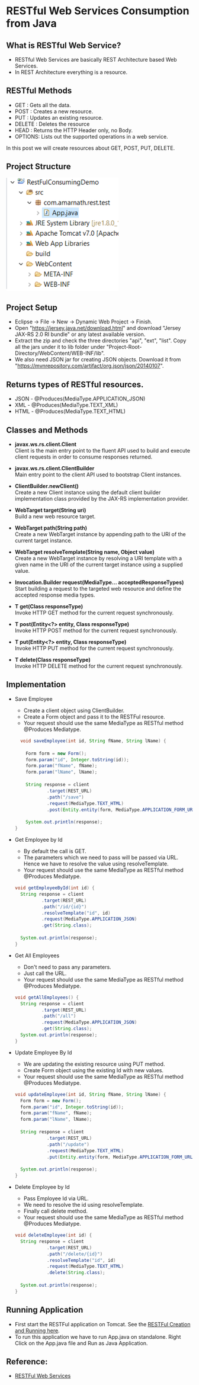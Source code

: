 # RESTful Web Services Consumption from Java

## What is RESTful Web Service?
  - RESTful Web Services are basically REST Architecture based Web Services. 
  - In REST Architecture everything is a resource.

## RESTful Methods
  - GET    : Gets all the data.
  - POST   : Creates a new resource.
  - PUT    : Updates an existing resource.
  - DELETE : Deletes the resource
  - HEAD   : Returns the HTTP Header only, no Body.
  - OPTIONS: Lists out the supported operations in a web service.

  In this post we will create resources about GET, POST, PUT, DELETE.

## Project Structure
![Project Structure](https://github.com/Amarnath510/RestFulConsumingDemo/blob/master/RestFulConsumingInJava.png)

## Project Setup
  - Eclipse -> File -> New -> Dynamic Web Project -> Finish.
  - Open "https://jersey.java.net/download.html" and download "Jersey JAX-RS 2.0 RI bundle" or any latest available version.
  - Extract the zip and check the three directories "api", "ext", "list". Copy all the jars under it to lib folder under "Project-Root-Directory/WebContent/WEB-INF/lib".
  - We also need JSON jar for creating JSON objects. Download it from "https://mvnrepository.com/artifact/org.json/json/20140107".

## Returns types of RESTful resources.
  - JSON - @Produces(MediaType.APPLICATION_JSON)
  - XML  - @Produces(MediaType.TEXT_XML)
  - HTML - @Produces(MediaType.TEXT_HTML)

## Classes and Methods
  - **javax.ws.rs.client.Client** <br />
    Client is the main entry point to the fluent API used to build and execute client requests in order to consume responses returned.

  - **javax.ws.rs.client.ClientBuilder** <br />
    Main entry point to the client API used to bootstrap Client instances.

  - **ClientBuilder.newClient()** <br />
    Create a new Client instance using the default client builder implementation class provided by the JAX-RS implementation provider.

  - **WebTarget target(String uri)** <br />
    Build a new web resource target.

  - **WebTarget path(String path)** <br />
    Create a new WebTarget instance by appending path to the URI of the current target instance.

  - **WebTarget resolveTemplate(String name, Object value)** <br />
    Create a new WebTarget instance by resolving a URI template with a given name in the URI of the current target instance using a supplied value.

  - **Invocation.Builder request(MediaType... acceptedResponseTypes)** <br />
    Start building a request to the targeted web resource and define the accepted response media types.

  - **<T> T get(Class<T> responseType)** <br />
    Invoke HTTP GET method for the current request synchronously.

  - **<T> T post(Entity<?> entity, Class<T> responseType)** <br />
    Invoke HTTP POST method for the current request synchronously.

  - **<T> T put(Entity<?> entity, Class<T> responseType)** <br />
    Invoke HTTP PUT method for the current request synchronously.

  - **<T> T delete(Class<T> responseType)** <br />
    Invoke HTTP DELETE method for the current request synchronously.	

## Implementation
  - Save Employee
    - Create a client object using ClientBuilder.
    - Create a Form object and pass it to the RESTFul resource.
    - Your request should use the same MediaType as RESTful method @Produces Mediatype.

    ```java
      void saveEmployee(int id, String fName, String lName) {
      
        Form form = new Form();
        form.param("id", Integer.toString(id));
        form.param("fName", fName);
        form.param("lName", lName);
        
        String response = client
                .target(REST_URL)
                .path("/save")
                .request(MediaType.TEXT_HTML)
                .post(Entity.entity(form, MediaType.APPLICATION_FORM_URLENCODED_TYPE), String.class);
        
        System.out.println(response);
    }
    ```

  - Get Employee by Id
    - By default the call is GET.
    - The parameters which we need to pass will be passed via URL. Hence we have to resolve the value using resolveTemplate.
    - Your request should use the same MediaType as RESTful method @Produces Mediatype.

    ```java
    void getEmployeeById(int id) {
      String response = client
              .target(REST_URL)
              .path("/id/{id}")
              .resolveTemplate("id", id)
              .request(MediaType.APPLICATION_JSON)
              .get(String.class);
      
      System.out.println(response);
    }
    ```

  - Get All Employees
    - Don't need to pass any parameters.
    - Just call the URL.
    - Your request should use the same MediaType as RESTful method @Produces Mediatype.

    ```java
    void getAllEmployees() {
      String response = client
              .target(REST_URL)
              .path("/all")
              .request(MediaType.APPLICATION_JSON)
              .get(String.class);
      System.out.println(response);
    }
    ```

  - Update Employee By Id
    - We are updating the existing resource using PUT method.
    - Create Form object using the existing Id with new values.
    - Your request should use the same MediaType as RESTful method @Produces Mediatype.

    ```java
    void updateEmployee(int id, String fName, String lName) {
      Form form = new Form();
      form.param("id", Integer.toString(id));
      form.param("fName", fName);
      form.param("lName", lName);
      
      String response = client
                .target(REST_URL)
                .path("/update")
                .request(MediaType.TEXT_HTML)
                .put(Entity.entity(form, MediaType.APPLICATION_FORM_URLENCODED_TYPE), String.class);
      
      System.out.println(response);
    }
    ```

  - Delete Employee by Id
    - Pass Employee Id via URL.
    - We need to resolve the id using resolveTemplate.
    - Finally call delete method.
    - Your request should use the same MediaType as RESTful method @Produces Mediatype.

    ```java
    void deleteEmployee(int id) {
      String response = client
                .target(REST_URL)
                .path("/delete/{id}")
                .resolveTemplate("id", id)
                .request(MediaType.TEXT_HTML)
                .delete(String.class);
      
      System.out.println(response);
    }
    ```  
## Running Application
  - First start the RESTFul application on Tomcat. See the [RESTFul Creation and Running here](https://github.com/Amarnath510/RestFulCreationDemo).
  - To run this application we have to run App.java on standalone. Right Click on the App.java file and Run as Java Application.

## Reference:
  - [RESTFul Web Services](https://www.tutorialspoint.com/restful/restful_methods.htm)
